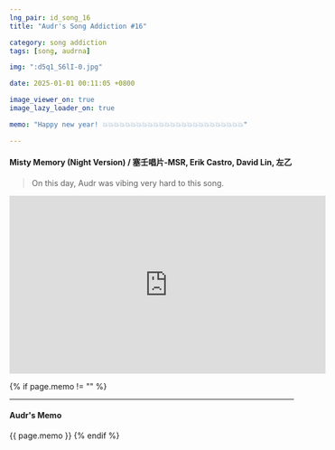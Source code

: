 ```yaml
---
lng_pair: id_song_16
title: "Audr's Song Addiction #16"

category: song addiction
tags: [song, audrna]

img: ":d5q1_S6lI-0.jpg"

date: 2025-01-01 00:11:05 +0800

image_viewer_on: true
image_lazy_loader_on: true

memo: "Happy new year! 💥💥💥💥💥💥💥💥💥💥💥💥💥💥💥💥💥💥💥💥💥💥💥💥💥"

---
```


<!-- outline-start -->
#### Misty Memory (Night Version) / 塞壬唱片-MSR, Erik Castro, David Lin, 左乙
<!-- outline-end -->

> On this day, Audr was vibing very hard to this song.

<iframe
  width="560"
  height="315"
  src="https://www.youtube.com/embed/d5q1_S6lI-0"
  title="YouTube video player"
  frameborder="0"
  allow="accelerometer; clipboard-write; encrypted-media; gyroscope; picture-in-picture; web-share"
  referrerpolicy="strict-origin-when-cross-origin"
  allowfullscreen
  data-align="center"
></iframe>

{% if page.memo != "" %}
<hr>

#### Audr's Memo

{{ page.memo }}
{% endif %}

